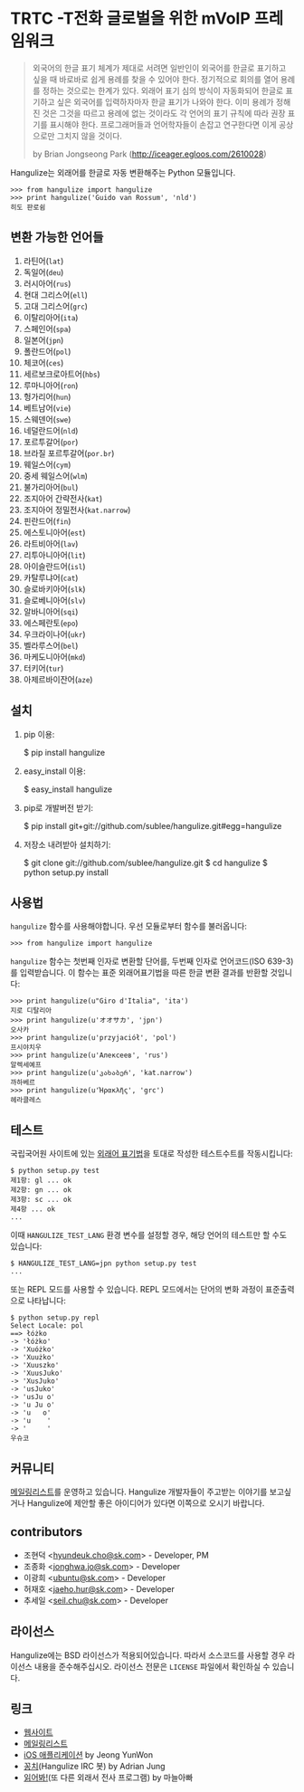 TRTC -T전화 글로벌을 위한 mVoIP 프레임워크
======================================

> 외국어의 한글 표기 체계가 제대로 서려면 일반인이 외국어를 한글로
> 표기하고 싶을 때 바로바로 쉽게 용례를 찾을 수 있어야 한다. 정기적으로
> 회의를 열어 용례를 정하는 것으로는 한계가 있다. 외래어 표기 심의 방식이
> 자동화되어 한글로 표기하고 싶은 외국어를 입력하자마자 한글 표기가
> 나와야 한다. 이미 용례가 정해진 것은 그것을 따르고 용례에 없는 것이라도
> 각 언어의 표기 규칙에 따라 권장 표기를 표시해야 한다. 프로그래머들과
> 언어학자들이 손잡고 연구한다면 이게 공상으로만 그치지 않을 것이다.
>
> by Brian Jongseong Park (<http://iceager.egloos.com/2610028>)

Hangulize는 외래어를 한글로 자동 변환해주는 Python 모듈입니다.

    >>> from hangulize import hangulize
    >>> print hangulize('Guido van Rossum', 'nld')
    히도 판로쉼

변환 가능한 언어들
------------------

1. 라틴어(`lat`)
1. 독일어(`deu`)
1. 러시아어(`rus`)
1. 현대 그리스어(`ell`)
1. 고대 그리스어(`grc`)
1. 이탈리아어(`ita`)
1. 스페인어(`spa`)
1. 일본어(`jpn`)
1. 폴란드어(`pol`)
1. 체코어(`ces`)
1. 세르보크로아트어(`hbs`)
1. 루마니아어(`ron`)
1. 헝가리어(`hun`)
1. 베트남어(`vie`)
1. 스웨덴어(`swe`)
1. 네덜란드어(`nld`)
1. 포르투갈어(`por`)
1. 브라질 포르투갈어(`por.br`)
1. 웨일스어(`cym`)
1. 중세 웨일스어(`wlm`)
1. 불가리아어(`bul`)
1. 조지아어 간략전사(`kat`)
1. 조지아어 정밀전사(`kat.narrow`)
1. 핀란드어(`fin`)
1. 에스토니아어(`est`)
1. 라트비아어(`lav`)
1. 리투아니아어(`lit`)
1. 아이슬란드어(`isl`)
1. 카탈루냐어(`cat`)
1. 슬로바키아어(`slk`)
1. 슬로베니아어(`slv`)
1. 알바니아어(`sqi`)
1. 에스페란토(`epo`)
1. 우크라이나어(`ukr`)
1. 벨라루스어(`bel`)
1. 마케도니아어(`mkd`)
1. 터키어(`tur`)
1. 아제르바이잔어(`aze`)

설치
----

1. pip 이용:

    $ pip install hangulize

1. easy_install 이용:

    $ easy_install hangulize

1. pip로 개발버전 받기:

    $ pip install git+git://github.com/sublee/hangulize.git#egg=hangulize

1. 저장소 내려받아 설치하기:

    $ git clone git://github.com/sublee/hangulize.git
    $ cd hangulize
    $ python setup.py install

사용법
------

`hangulize` 함수를 사용해야합니다. 우선 모듈로부터 함수를 불러옵니다:

    >>> from hangulize import hangulize

`hangulize` 함수는 첫번째 인자로 변환할 단어를, 두번째 인자로 언어코드(ISO
639-3)를 입력받습니다. 이 함수는 표준 외래어표기법을 따른 한글 변환 결과를
반환할 것입니다:

    >>> print hangulize(u"Giro d'Italia", 'ita')
    지로 디탈리아
    >>> print hangulize(u'オオサカ', 'jpn')
    오사카
    >>> print hangulize(u'przyjaciół', 'pol')
    프시야치우
    >>> print hangulize(u'Алексеев', 'rus')
    알렉세예프
    >>> print hangulize(u'კახაბერ', 'kat.narrow')
    까하베르
    >>> print hangulize(u'Ἡρακλῆς', 'grc')
    헤라클레스

테스트
------

국립국어원 사이트에 있는 [외래어 표기법][1]을 토대로 작성한 테스트수트를
작동시킵니다:

    $ python setup.py test
    제1항: gl ... ok
    제2항: gn ... ok
    제3항: sc ... ok
    제4항 ... ok
    ...

이때 `HANGULIZE_TEST_LANG` 환경 변수를 설정할 경우, 해당 언어의 테스트만
할 수도 있습니다:

    $ HANGULIZE_TEST_LANG=jpn python setup.py test
    ...

또는 REPL 모드를 사용할 수 있습니다. REPL 모드에서는 단어의 변화 과정이
표준출력으로 나타납니다:

    $ python setup.py repl
    Select Locale: pol
    ==> łóżko
    -> 'łóżko'
    -> 'Xuóżko'
    -> 'Xuużko'
    -> 'Xuuszko'
    -> 'XuusJuko'
    -> 'XusJuko'
    -> 'usJuko'
    -> 'usJu o'
    -> 'u Ju o'
    -> 'u   o'
    -> 'u    '
    -> '     '
    우슈코

커뮤니티
--------

[메일링리스트][]를 운영하고 있습니다. Hangulize 개발자들이 주고받는 이야기를
보고싶거나 Hangulize에 제안할 좋은 아이디어가 있다면 이쪽으로 오시기 바랍니다.

contributors
------

- 조현덕 <<hyundeuk.cho@sk.com>> - Developer, PM
- 조종화 <<jonghwa.jo@sk.com>> - Developer
- 이광희 <<ubuntu@sk.com>> - Developer
- 허재호 <<jaeho.hur@sk.com>> - Developer
- 추세일 <<seil.chu@sk.com>> - Developer

라이선스
--------

Hangulize에는 BSD 라이선스가 적용되어있습니다. 따라서 소스코드를 사용할
경우 라이선스 내용을 준수해주십시오. 라이선스 전문은 `LICENSE` 파일에서
확인하실 수 있습니다.

 [1]: http://www.korean.go.kr/front/page/pageView.do?page_id=P000105&mn_id=97

링크
----

- [웹사이트][]
- [메일링리스트][]
- [iOS 애플리케이션][] by Jeong YunWon
- [꽁치][](Hangulize IRC 봇) by Adrian Jung
- [읽어봐!][](또 다른 외래서 전사 프로그램) by 마늘아빠

 [웹사이트]: http://www.hangulize.org/
 [메일링리스트]: http://groups.google.com/group/hangulize
 [iOS 애플리케이션]: https://github.com/youknowone/hangulize-ios
 [꽁치]: https://github.com/kkung/kkongchi
 [읽어봐!]: http://socoop.net/ilgoba
